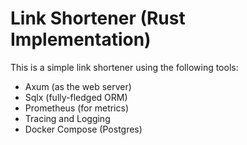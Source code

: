 # Link Shortener (Rust Implementation)

This is a simple link shortener using the following tools:

- Axum (as the web server)
- Sqlx (fully-fledged ORM)
- Prometheus (for metrics)
- Tracing and Logging
- Docker Compose (Postgres)

